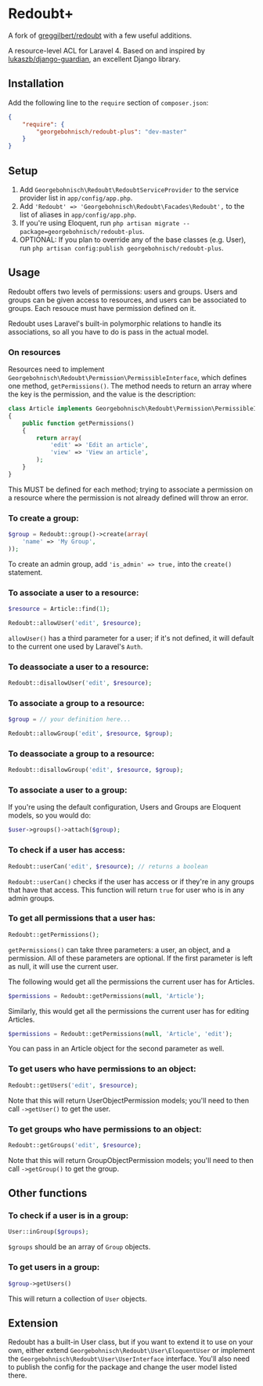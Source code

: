 Redoubt+
=========
A fork of [greggilbert/redoubt](https://github.com/greggilbert/redoubt) with a few useful additions.

A resource-level ACL for Laravel 4. Based on and inspired by [lukaszb/django-guardian](https://github.com/lukaszb/django-guardian), an excellent Django library.

## Installation

Add the following line to the `require` section of `composer.json`:

```json
{
    "require": {
        "georgebohnisch/redoubt-plus": "dev-master"
    }
}
```

## Setup

1. Add `Georgebohnisch\Redoubt\RedoubtServiceProvider` to the service provider list in `app/config/app.php`.
2. Add `'Redoubt' => 'Georgebohnisch\Redoubt\Facades\Redoubt',` to the list of aliases in `app/config/app.php`.
3. If you're using Eloquent, run `php artisan migrate --package=georgebohnisch/redoubt-plus`.
4. OPTIONAL: If you plan to override any of the base classes (e.g. User), run `php artisan config:publish georgebohnisch/redoubt-plus`.

## Usage

Redoubt offers two levels of permissions: users and groups. Users and groups can be given access to resources, and users can be associated to groups. Each resouce must have permission defined on it.

Redoubt uses Laravel's built-in polymorphic relations to handle its associations, so all you have to do is pass in the actual model.

### On resources

Resources need to implement `Georgebohnisch\Redoubt\Permission\PermissibleInterface`, which defines one method, `getPermissions()`. The method needs to return an array where the key is the permission, and the value is the description:

```php
class Article implements Georgebohnisch\Redoubt\Permission\PermissibleInterface
{
    public function getPermissions()
    {
        return array(
            'edit' => 'Edit an article',
            'view' => 'View an article',
        );
    }
}
```

This MUST be defined for each method; trying to associate a permission on a resource where the permission is not already defined will throw an error.

### To create a group:

```php
$group = Redoubt::group()->create(array(
    'name' => 'My Group',
));
```

To create an admin group, add `'is_admin' => true,` into the `create()` statement.

### To associate a user to a resource:

```php
$resource = Article::find(1);

Redoubt::allowUser('edit', $resource);
```

`allowUser()` has a third parameter for a user; if it's not defined, it will default to the current one used by Laravel's `Auth`.

### To deassociate a user to a resource:

```php
Redoubt::disallowUser('edit', $resource);
```

### To associate a group to a resource:

```php
$group = // your definition here...

Redoubt::allowGroup('edit', $resource, $group);
```

### To deassociate a group to a resource:

```php
Redoubt::disallowGroup('edit', $resource, $group);
```

### To associate a user to a group:

If you're using the default configuration, Users and Groups are Eloquent models, so you would do:

```php
$user->groups()->attach($group);
```

### To check if a user has access:

```php
Redoubt::userCan('edit', $resource); // returns a boolean
```

`Redoubt::userCan()` checks if the user has access or if they're in any groups that have that access. This function will return `true` for  user who is in any admin groups.

### To get all permissions that a user has:

```php
Redoubt::getPermissions();
```

`getPermissions()` can take three parameters: a user, an object, and a permission. All of these parameters are optional. If the first parameter is left as null, it will use the current user.

The following would get all the permissions the current user has for Articles.

```php
$permissions = Redoubt::getPermissions(null, 'Article');
```

Similarly, this would get all the permissions the current user has for editing Articles.

```php
$permissions = Redoubt::getPermissions(null, 'Article', 'edit');
```

You can pass in an Article object for the second parameter as well.


### To get users who have permissions to an object:

```php
Redoubt::getUsers('edit', $resource);
```

Note that this will return UserObjectPermission models; you'll need to then call `->getUser()` to get the user.

### To get groups who have permissions to an object:

```php
Redoubt::getGroups('edit', $resource);
```

Note that this will return GroupObjectPermission models; you'll need to then call `->getGroup()` to get the group.

## Other functions

### To check if a user is in a group:

```php
User::inGroup($groups);
```

`$groups` should be an array of `Group` objects.

### To get users in a group:

```php
$group->getUsers()
```

This will return a collection of `User` objects.

## Extension

Redoubt has a built-in User class, but if you want to extend it to use on your own, either extend `Georgebohnisch\Redoubt\User\EloquentUser` or implement the `Georgebohnisch\Redoubt\User\UserInterface` interface. You'll also need to publish the config for the package and change the user model listed there.
